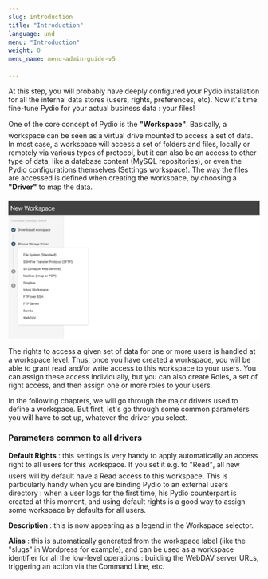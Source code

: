 ```yaml
---
slug: introduction
title: "Introduction"
language: und
menu: "Introduction"
weight: 0
menu_name: menu-admin-guide-v5

---
```


At this step, you will probably have deeply configured your Pydio installation for all the internal data stores (users, rights, preferences, etc). Now it's time fine-tune Pydio for your actual business data : your files!

One of the core concept of Pydio is the **"Workspace"**. Basically, a workspace can be seen as a virtual drive mounted to access a set of data. In most case, a workspace will access a set of folders and files, locally or remotely via various types of protocol, but it can also be an access to other type of data, like a database content (MySQL repositories), or even the Pydio configurations themselves (Settings workspace). The way the files are accessed is defined when creating the workspace, by choosing a **"Driver"** to map the data.

![](../images/4_setup_workspaces_and_users/workspaces_introduction_update.png)

The rights to access a given set of data for one or more users is handled at a workspace level. Thus, once you have created a workspace, you will be able to grant read and/or write access to this workspace to your users. You can assign these access individually, but you can also create Roles, a set of right access, and then assign one or more roles to your users.

In the following chapters, we will go through the major drivers used to define a workspace. But first, let's go through some common parameters you will have to set up, whatever the driver you select.

### Parameters common to all drivers
**Default Rights** : this settings is very handy to apply automatically an access right to all users for this workspace. If you set it e.g. to "Read", all new users will by default have a Read access to this workspace. This is particularly handy when you are binding Pydio to an external users directory : when a user logs for the first time, his Pydio counterpart is created at this moment, and using default rights is a good way to assign some workspace by defaults for all users.

**Description** : this is now appearing as a legend in the Workspace selector.

**Alias** : this is automatically generated from the workspace label (like the "slugs" in Wordpress for example), and can be used as a workspace identifier for all the low-level operations : building the WebDAV server URLs, triggering an action via the Command Line, etc.
